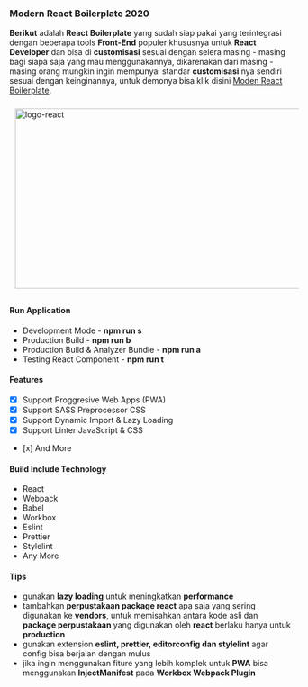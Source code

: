### Modern React Boilerplate 2020

**Berikut** adalah **React Boilerplate** yang sudah siap pakai yang terintegrasi dengan beberapa tools **Front-End** populer khususnya untuk **React Developer** dan bisa di **customisasi** sesuai dengan selera masing - masing bagi siapa saja  yang mau menggunakannya, dikarenakan dari masing - masing orang mungkin ingin mempunyai standar **customisasi** nya sendiri sesuai dengan keinginannya, untuk demonya bisa klik disini [Moden React Boilerplate](https://bit.ly/306feZy).

<img src="https://i.imgur.com/pQYU9Fe.png" width="512" height="320" alt="logo-react" style="position:relative; margin: auto; padding:10px">

#### Run Application

+ Development Mode - **npm run s**
+ Production Build - **npm run b**
+ Production Build & Analyzer Bundle - **npm run a**
+ Testing React Component - **npm run t**

#### Features
+	[x] Support Proggresive Web Apps (PWA)
+	[x] Support SASS Preprocessor CSS
+	[x] Support Dynamic Import & Lazy Loading
+	[x] Support Linter JavaScript & CSS
+	 [x] And More

#### Build Include Technology

+ React
+ Webpack
+ Babel
+ Workbox
+ Eslint
+ Prettier
+ Stylelint
+ Any More

#### Tips

+ gunakan **lazy loading** untuk meningkatkan **performance**
+ tambahkan **perpustakaan package react** apa saja yang sering digunakan ke **vendors**, untuk memisahkan antara kode asli dan **package perpustakaan** yang digunakan oleh **react** berlaku hanya untuk **production**
+ gunakan extension **eslint, prettier, editorconfig dan stylelint** agar config bisa berjalan dengan mulus
+ jika ingin menggunakan fiture yang lebih komplek untuk **PWA** bisa menggunakan  **InjectManifest** pada **Workbox Webpack Plugin**
